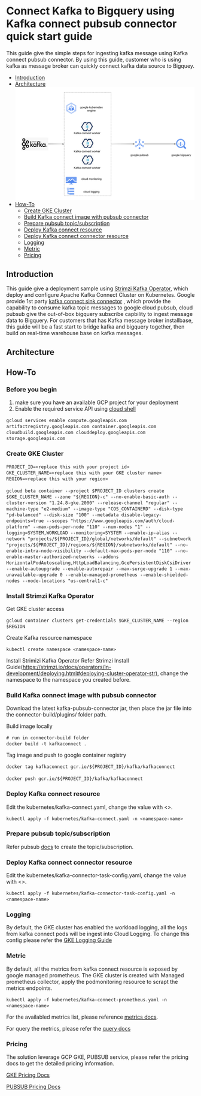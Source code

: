 # Connect Kafka to Bigquery using Kafka connect pubsub connector quick start guide
This guide give the simple steps for ingesting kafka message using Kafka connect pubsub connector. By using this guide, customer who is using kafka as message broker can quickly connect kafka data source to Bigquey.

* [Introduction](#introduction)
* [Architecture](#architecture)
![alt text](architecture/images/kafkapubsubbigquery.png)
* [How-To](#how-to)
    * [Create GKE Cluster](#create-gke-cluster)
    * [Build Kafka connect image with pubsub connector](#build-kafka-connect-image-with-pubsub-connector)
    * [Prepare pubsub topic/subscription]()
    * [Deploy Kafka connect resource](#deploy-kafka-connect-resource)
    * [Deploy Kafka connect connector resource](#deploy-kafka-connect-connector-resource)
    * [Logging](#logging)
    * [Metric](#metric)
    * [Pricing](#pricing)

## Introduction
This guide give a deployment sample using [Strimzi Kafka Operator](https://strimzi.io/), which deploy and configure Apache Kafka Connect Cluster on Kubernetes. Google provide 1st party [kafka connect sink connector](https://github.com/googleapis/java-pubsub-group-kafka-connector) , which provide the capability to consume kafka topic messages to google cloud pubsub, cloud pubsub give the out-of-box bigquery subscribe capbility to ingest message data to Bigquery. For customers that has Kafka message broker installbase, this guide will be a fast start to bridge kafka and bigquery together, then build on real-time warehouse base on kafka messages.

## Architecture

## How-To
### Before you begin
1. make sure you have an available GCP project for your deployment
2. Enable the required service API using [cloud shell](https://cloud.google.com/shell/docs/run-gcloud-commands)
```
gcloud services enable compute.googleapis.com artifactregistry.googleapis.com container.googleapis.com cloudbuild.googleapis.com clouddeploy.googleapis.com storage.googleapis.com
```
### Create GKE Cluster
```
PROJECT_ID=<replace this with your project id>
GKE_CLUSTER_NAME=<replace this with your GKE cluster name>
REGION=<replace this with your region>

gcloud beta container --project $PROJECT_ID clusters create $GKE_CLUSTER_NAME --zone "${REGION}-c" --no-enable-basic-auth --cluster-version "1.24.8-gke.2000" --release-channel "regular" --machine-type "e2-medium" --image-type "COS_CONTAINERD" --disk-type "pd-balanced" --disk-size "100" --metadata disable-legacy-endpoints=true --scopes "https://www.googleapis.com/auth/cloud-platform" --max-pods-per-node "110" --num-nodes "1" --logging=SYSTEM,WORKLOAD --monitoring=SYSTEM --enable-ip-alias --network "projects/${PROJECT_ID}/global/networks/default" --subnetwork "projects/${PROJECT_ID}/regions/${REGION}/subnetworks/default" --no-enable-intra-node-visibility --default-max-pods-per-node "110" --no-enable-master-authorized-networks --addons HorizontalPodAutoscaling,HttpLoadBalancing,GcePersistentDiskCsiDriver --enable-autoupgrade --enable-autorepair --max-surge-upgrade 1 --max-unavailable-upgrade 0 --enable-managed-prometheus --enable-shielded-nodes --node-locations "us-central1-c"
```

### Install Strimzi Kafka Operator
Get GKE cluster access
```
gcloud container clusters get-credentials $GKE_CLUSTER_NAME --region $REGION
```
Create Kafka resource namespace
```
kubectl create namespace <namespace-name>
```
Install Strimizi Kafka Operator
Refer Strimzi Install Guide(https://strimzi.io/docs/operators/in-development/deploying.html#deploying-cluster-operator-str), change the namespace to the namespace you created before.

### Build Kafka connect image with pubsub connector
Download the latest kafka-pubsub-connector jar, then place the jar file into the connector-build/plugins/ folder path.

Build image locally
```
# run in connector-build folder
docker build -t kafkaconnect .
```

Tag image and push to google container registry
```
docker tag kafkaconnect gcr.io/${PROJECT_ID}/kafka/kafkaconnect

docker push gcr.io/${PROJECT_ID}/kafka/kafkaconnect
```

### Deploy Kafka connect resource
Edit the kubernetes/kafka-connect.yaml, change the value with <>.
```
kubectl apply -f kubernetes/kafka-connect.yaml -n <namespace-name>
```
### Prepare pubsub topic/subscription
Refer pubsub [docs](https://cloud.google.com/pubsub/docs/bigquery) to create the topic/subscription.

### Deploy Kafka connect connector resource
Edit the kubernetes/kafka-connector-task-config.yaml, change the value with <>.
```
kubectl apply -f kubernetes/kafka-connector-task-config.yaml -n <namespace-name>
```

### Logging
By default, the GKE cluster has enabled the workload logging, all the logs from kafka connect pods will be ingest into Cloud Logging. To change this config please refer the [GKE Logging Guide](https://cloud.google.com/stackdriver/docs/solutions/gke/managing-logs#system_only_logs) 
### Metric
By default, all the metrics from kafka connect resource is exposed by google managed prometheus. The GKE cluster is created with Managed prometheus collector, apply the podmonitoring resource to scrapt the metrics endpoints.
```
kubectl apply -f kubernetes/kafka-connect-prometheus.yaml -n <namespace-name>
```
For the availabled metrics list, please reference [metrics docs](https://docs.confluent.io/kafka-connectors/self-managed/monitoring.html#using-jmx-to-monitor-kconnect).

For query the metrics, please refer the [query docs](https://cloud.google.com/stackdriver/docs/managed-prometheus/query)
### Pricing
The solution leverage GCP GKE, PUBSUB service, please refer the pricing docs to get the detailed pricing information.

[GKE Pricing Docs](https://cloud.google.com/kubernetes-engine/pricing)

[PUBSUB Pricing Docs](https://cloud.google.com/pubsub/pricing#pubsub)
